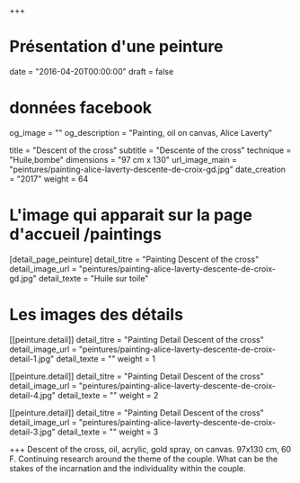 +++
# Présentation d'une peinture
date = "2016-04-20T00:00:00"
draft = false

# données facebook
og_image = ""
og_description = "Painting, oil on canvas, Alice Laverty"

title = "Descent of the cross"
subtitle = "Descente of the cross"
technique = "Huile,bombe"
dimensions = "97 cm x 130"
url_image_main = "peintures/painting-alice-laverty-descente-de-croix-gd.jpg"
date_creation = "2017"
weight = 64

# L'image qui apparait sur la page d'accueil /paintings
[detail_page_peinture]
detail_titre = "Painting Descent of the cross"
detail_image_url = "peintures/painting-alice-laverty-descente-de-croix-gd.jpg"
detail_texte = "Huile sur toile"

# Les images des détails
[[peinture.detail]]
detail_titre = "Painting Detail Descent of the cross"
detail_image_url = "peintures/painting-alice-laverty-descente-de-croix-detail-1.jpg"
detail_texte = ""
weight = 1

[[peinture.detail]]
detail_titre = "Painting Detail Descent of the cross"
detail_image_url = "peintures/painting-alice-laverty-descente-de-croix-detail-4.jpg"
detail_texte = ""
weight = 2

[[peinture.detail]]
detail_titre = "Painting Detail Descent of the cross"
detail_image_url = "peintures/painting-alice-laverty-descente-de-croix-detail-3.jpg"
detail_texte = ""
weight = 3

+++
Descent of the cross, oil, acrylic, gold spray, on canvas. 97x130 cm, 60 F. Continuing research around the theme of the couple. What can be the stakes of the incarnation and the individuality within the couple.
